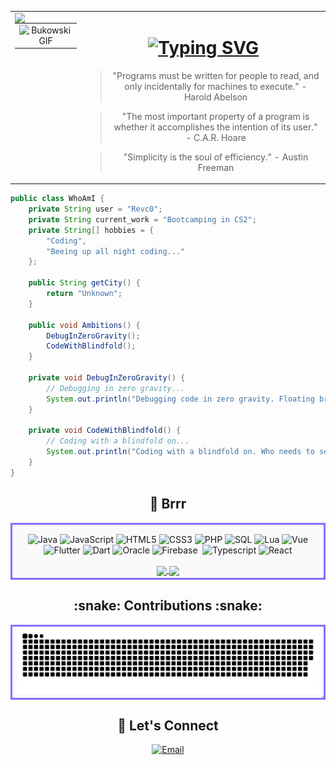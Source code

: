 <table>
  <tr>
    <td style="vertical-align: top;">
      <!-- Counter -->
      <img align="left" src="https://visitor-badge.laobi.icu/badge?page_id=Revc0.Revc0&left_color=red&right_color=grey" />
      <!-- Centered Image in a Table (GIF) -->
      <table align="center">
        <tr>
          <td align="center">
            <img src="https://media.tenor.com/7e4UIVTcQUwAAAAC/bukowski.gif" alt="Bukowski GIF" />
          </td>
        </tr>
      </table>
    </td>
    <td>
      <!-- Introduction with Right-aligned Text -->
      <h1 align="center">
        <a href="https://git.io/typing-svg"><img src="https://readme-typing-svg.demolab.com?font=Righteous&weight=1000&size=30&pause=1000&color=8C6CFF&background=26FF3800&center=true&vCenter=true&width=500&height=70&lines=Hi+I'm+Revc0;Welcome+to+my+Github+profile" alt="Typing SVG" /></a>
      </h1>
      <!-- Your other content here, properly formatted -->
  <blockquote>
  <p align="center">"Programs must be written for people to read, and only incidentally for machines to execute." - Harold Abelson</p>
</blockquote>
        <!-- Quote Block for Alan Watts -->
<blockquote>
  <p align="center">"The most important property of a program is whether it accomplishes the intention of its user." - C.A.R. Hoare</p>
</blockquote>

<!-- Quote Block for Lao Tzu -->
<blockquote>
  <p align="center">"Simplicity is the soul of efficiency." - Austin Freeman</p>
</blockquote>
    </td>
  </tr>
</table>


```Java
public class WhoAmI {
    private String user = "Revc0";
    private String current_work = "Bootcamping in CS2";
    private String[] hobbies = {
        "Coding",
        "Beeing up all night coding..."
    };

    public String getCity() {
        return "Unknown";
    }

    public void Ambitions() {
        DebugInZeroGravity();
        CodeWithBlindfold();
    }

    private void DebugInZeroGravity() {
        // Debugging in zero gravity...
        System.out.println("Debugging code in zero gravity. Floating breakpoints, anyone?");
    }

    private void CodeWithBlindfold() {
        // Coding with a blindfold on...
        System.out.println("Coding with a blindfold on. Who needs to see the code anyway?");
    }
} 
```

<!-- Skills -->
<h2 align="center">🚀 Brrr</h2>

<table align="center">
<tr>
<td align="center" style="border: 3px solid #8C6CFF; border-radius: 10px; background-color: #fafafa; box-shadow: 2px 2px 5px #888888;">
    <p align="center">
<p align="center">
  <img src="https://img.shields.io/badge/Java-F89820?style=for-the-badge&logo=java&logoColor=white" alt="Java">
  <img src="https://img.shields.io/badge/JavaScript-F7DF1E?style=for-the-badge&logo=javascript&logoColor=black" alt="JavaScript">
  <img src="https://img.shields.io/badge/HTML5-E34F26?style=for-the-badge&logo=html5&logoColor=white" alt="HTML5">
  <img src="https://img.shields.io/badge/CSS3-1572B6?style=for-the-badge&logo=css3&logoColor=white" alt="CSS3">
  <img src="https://img.shields.io/badge/PHP-777BB4?style=for-the-badge&logo=php&logoColor=white" alt="PHP">
  <img src="https://img.shields.io/badge/SQL-336791?style=for-the-badge&logo=mysql&logoColor=white" alt="SQL">
  <img src="https://img.shields.io/badge/Lua-2C2D72?style=for-the-badge&logo=lua&logoColor=white" alt="Lua">
  <img src="https://img.shields.io/badge/vuejs-%2335495e.svg?style=for-the-badge&logo=vuedotjs&logoColor=%234FC08D" alt="Vue">
  <img src="https://img.shields.io/badge/Flutter-%2302569B.svg?style=for-the-badge&logo=Flutter&logoColor=white" alt="Flutter">
  <img src="https://img.shields.io/badge/dart-%230175C2.svg?style=for-the-badge&logo=dart&logoColor=white" alt="Dart">
  <img src="https://img.shields.io/badge/Oracle-F80000?style=for-the-badge&logo=oracle&logoColor=white" alt="Oracle">
  <img src="https://img.shields.io/badge/firebase-%23039BE5.svg?style=for-the-badge&logo=firebase" alt="Firebase">
  <img src="https://img.shields.io/badge/c-%2300599C.svg?style=for-the-badge&logo=c&logoColor=white" alt="">
  <img src="https://img.shields.io/badge/typescript-%23007ACC.svg?style=for-the-badge&logo=typescript&logoColor=white" alt="Typescript">
  <img src="https://img.shields.io/badge/react-%2320232a.svg?style=for-the-badge&logo=react&logoColor=%2361DAFB" alt="React">
</p>
<a href="https://github.com/Revc0">
  <img height=150 align="center" src="https://github-readme-stats.vercel.app/api?username=Revc0&layout=compact&langs_count=8&card_width=220&theme=dark" />
</a>
<a href="https://github.com/Revc0">
  <img height=150 align="center" src="https://github-readme-stats.vercel.app/api/top-langs?username=Revc0&layout=compact&langs_count=8&card_width=300&theme=dark" />
</a>
    <br>
</td>
</tr>
</table>

<h2 align="center">:snake: Contributions :snake:</h2>

<table align="center">
<tr>
<td align="center" style="border: 3px solid #8C6CFF; border-radius: 10px; background-color: #fafafa; box-shadow: 2px 2px 5px #888888;">
    <picture>
        <source media="(prefers-color-scheme: light)" srcset="https://github.com/Revc0/Revc0/blob/output/github-snake.svg" />
        <img alt="github-snake" src="https://github.com/Revc0/Revc0/blob/output/github-snake.svg" />
    </picture>
</td>
</tr>
</table>


<!-- Contact -->
<h2 align="center">💬 Let's Connect</h2>
<div align="center">
   <a href="mailto:Revc0@proton.me">
        <img src="https://img.shields.io/badge/Email-Revc0%40proton.me-blue?style=for-the-badge&logo=protonmail" alt="Email">
   </a>
</div>

